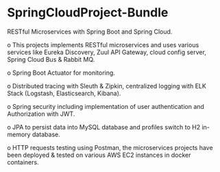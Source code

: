 # SpringCloudProject-Bundle

RESTful Microservices with Spring Boot and Spring Cloud. 

o	This projects implements RESTful microservices and uses various services like Eureka Discovery, Zuul API Gateway, cloud config server, Spring Cloud Bus & Rabbit MQ. 

o	Spring Boot Actuator for monitoring.

o	Distributed tracing with Sleuth & Zipkin, centralized logging with ELK Stack (Logstash, Elasticsearch, Kibana). 

o	Spring security including implementation of user authentication and Authorization with JWT. 

o	JPA to persist data into MySQL database and profiles switch to H2 in-memory database. 

o	HTTP requests testing using Postman, the microservices projects have been deployed & tested on various AWS EC2 instances in docker containers.

